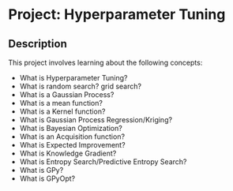 # Project: Hyperparameter Tuning

## Description
This project involves learning about the following concepts:
 * What is Hyperparameter Tuning?
 * What is random search? grid search?
 * What is a Gaussian Process?
 * What is a mean function?
 * What is a Kernel function?
 * What is Gaussian Process Regression/Kriging?
 * What is Bayesian Optimization?
 * What is an Acquisition function?
 * What is Expected Improvement?
 * What is Knowledge Gradient?
 * What is Entropy Search/Predictive Entropy Search?
 * What is GPy?
 * What is GPyOpt?
